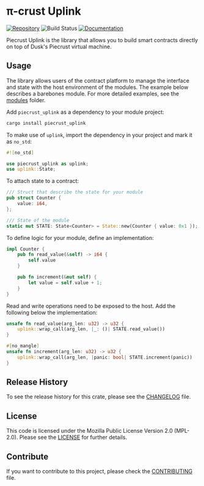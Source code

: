 # π-crust Uplink

[![Repository](https://img.shields.io/badge/github-piecrust-blueviolet?logo=github)](https://github.com/dusk-network/piecrust)
![Build Status](https://github.com/dusk-network/piecrust/workflows/build/badge.svg)
[![Documentation](https://img.shields.io/badge/docs-piecrust-blue?logo=rust)](https://docs.rs/piecrust-uplink/)

Piecrust Uplink is the library that allows you to build smart contracts directly on top of Dusk's Piecrust virtual machine. 

## Usage

The library allows users of the contract platform to manage the interface and state with the host environment of the modules. The example below describes a barebones module. For more detailed examples, see the [modules](https://github.com/dusk-network/piecrust/tree/main/modules) folder.

Add `piecrust_uplink` as a dependency to your module project:
```sh
cargo install piecrust_uplink
```

To make use of `uplink`, import the dependency in your project and mark it as `no_std`:
```rust
#![no_std]

use piecrust_uplink as uplink;
use uplink::State;
```

To attach state to a contract:
```rust
/// Struct that describe the state for your module
pub struct Counter {
    value: i64,
};

/// State of the module
static mut STATE: State<Counter> = State::new(Counter { value: 0x1 });
```

To define logic for your module, define an implementation:
```rust
impl Counter {
    pub fn read_value(&self) -> i64 {
        self.value
    }

    pub fn increment(&mut self) {
        let value = self.value + 1;
    }
}
```

Read and write operations need to be exposed to the host. Add the following below the implementation:
```rust
unsafe fn read_value(arg_len: u32) -> u32 {
    uplink::wrap_call(arg_len, |_: ()| STATE.read_value())
}

#[no_mangle]
unsafe fn increment(arg_len: u32) -> u32 {
    uplink::wrap_call(arg_len, |panic: bool| STATE.increment(panic))
}
```

## Release History

To see the release history for this crate, please see the [CHANGELOG](./CHANGELOG.md) file.

## License

This code is licensed under the Mozilla Public License Version 2.0 (MPL-2.0). Please see the [LICENSE](./LICENSE) for further details.

## Contribute

If you want to contribute to this project, please check the [CONTRIBUTING](https://github.com/dusk-network/.github/blob/main/.github/CONTRIBUTING.md) file.
